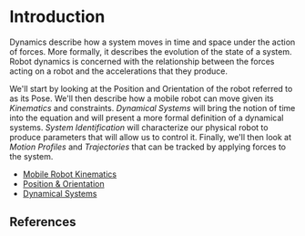 # Introduction
Dynamics describe how a system moves in time and space under the action of forces.  More formally, it describes the evolution of the state of a system. Robot dynamics is concerned with the relationship between the forces acting on a robot and the accelerations that they produce. 

We'll start by looking at the Position and Orientation of the robot referred to as its Pose.  We'll then describe how a mobile robot can move given its *Kinematics* and constraints. *Dynamical Systems* will bring the notion of time into the equation and will present a more formal definition of a dynamical systems.  *System Identification* will characterize our physical robot to produce parameters that will allow us to control it. Finally, we'll then look at *Motion Profiles* and *Trajectories* that can be tracked by applying forces to the system.

- [Mobile Robot Kinematics](kinematics.md)
- [Position & Orientation](geometry.md)
- [Dynamical Systems](dynamicalSystems.md)
<!-- - [Motion Profiles](motionProfiles.md) -->
<!-- - [Paths and Trajectories](pathsTrajectories.md) -->
<!-- - [System Identification](systemId) -->
## References
<!-- 

<h3><span style="float:left">
<a href="../../index">Home</a></span> -->